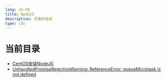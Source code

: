```yaml
---
lang: zh-CN   
title: NodeJS    
description: 页面的描述  
type: cds
---
```


# 当前目录

- [CentOS安装NodeJS](CentOS安装NodeJS.md)  
- [UnhandledPromiseRejectionWarning: ReferenceError: queueMicrotask is not defined](queueMicrotaskIsNotDefined.md)  

<AdsbyGoogle slot="7889564278" layout="in-article"/>

<Comment></Comment>
